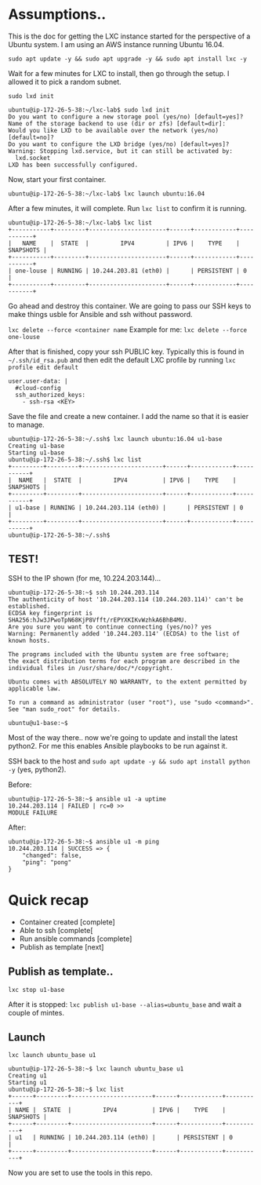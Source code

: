 # Assumptions..

This is the doc for getting the LXC instance started for the perspective of a Ubuntu system. I am using an AWS instance running Ubuntu 16.04.

``sudo apt update -y && sudo apt upgrade -y && sudo apt install lxc -y``

Wait for a few minutes for LXC to install, then go through the setup. I allowed it to pick a random subnet.

``sudo lxd init``
```
ubuntu@ip-172-26-5-38:~/lxc-lab$ sudo lxd init
Do you want to configure a new storage pool (yes/no) [default=yes]? 
Name of the storage backend to use (dir or zfs) [default=dir]: 
Would you like LXD to be available over the network (yes/no) [default=no]? 
Do you want to configure the LXD bridge (yes/no) [default=yes]? 
Warning: Stopping lxd.service, but it can still be activated by:
  lxd.socket
LXD has been successfully configured.
```

Now, start your first container. 

``ubuntu@ip-172-26-5-38:~/lxc-lab$ lxc launch ubuntu:16.04``

After a few minutes, it will complete. Run ``lxc list`` to confirm it is running.

```
ubuntu@ip-172-26-5-38:~/lxc-lab$ lxc list
+-----------+---------+----------------------+------+------------+-----------+
|   NAME    |  STATE  |         IPV4         | IPV6 |    TYPE    | SNAPSHOTS |
+-----------+---------+----------------------+------+------------+-----------+
| one-louse | RUNNING | 10.244.203.81 (eth0) |      | PERSISTENT | 0         |
+-----------+---------+----------------------+------+------------+-----------+
```

Go ahead and destroy this container. We are going to pass our SSH keys to make things usble for Ansible and ssh without password.

``lxc delete --force <container name`` Example for me: ``lxc delete --force one-louse``

After that is finished, copy your ssh PUBLIC key. Typically this is found in ``~/.ssh/id_rsa.pub`` and then edit the default LXC profile by running ``lxc profile edit default``

```
user.user-data: |
  #cloud-config
  ssh_authorized_keys:
    - ssh-rsa <KEY>
```

Save the file and create a new container. I add the name so that it is easier to manage. 

```
ubuntu@ip-172-26-5-38:~/.ssh$ lxc launch ubuntu:16.04 u1-base
Creating u1-base
Starting u1-base
ubuntu@ip-172-26-5-38:~/.ssh$ lxc list
+---------+---------+-----------------------+------+------------+-----------+
|  NAME   |  STATE  |         IPV4          | IPV6 |    TYPE    | SNAPSHOTS |
+---------+---------+-----------------------+------+------------+-----------+
| u1-base | RUNNING | 10.244.203.114 (eth0) |      | PERSISTENT | 0         |
+---------+---------+-----------------------+------+------------+-----------+
ubuntu@ip-172-26-5-38:~/.ssh$ 
```

## TEST! 

SSH to the IP shown (for me, 10.224.203.144)...

```
ubuntu@ip-172-26-5-38:~$ ssh 10.244.203.114
The authenticity of host '10.244.203.114 (10.244.203.114)' can't be established.
ECDSA key fingerprint is SHA256:hJw3JPwoTpN68KjP8Vfft/rEPYXKIKvWzhkA6BhB4MU.
Are you sure you want to continue connecting (yes/no)? yes
Warning: Permanently added '10.244.203.114' (ECDSA) to the list of known hosts.

The programs included with the Ubuntu system are free software;
the exact distribution terms for each program are described in the
individual files in /usr/share/doc/*/copyright.

Ubuntu comes with ABSOLUTELY NO WARRANTY, to the extent permitted by
applicable law.

To run a command as administrator (user "root"), use "sudo <command>".
See "man sudo_root" for details.

ubuntu@u1-base:~$ 
```

Most of the way there.. now we're going to update and install the latest python2. For me this enables Ansible playbooks to be run against it. 

SSH back to the host and ``sudo apt update -y && sudo apt install python -y`` (yes, python2).

Before:
```
ubuntu@ip-172-26-5-38:~$ ansible u1 -a uptime
10.244.203.114 | FAILED | rc=0 >>
MODULE FAILURE
```

After:
```
ubuntu@ip-172-26-5-38:~$ ansible u1 -m ping
10.244.203.114 | SUCCESS => {
    "changed": false,                                                                                                       
    "ping": "pong"                                                                                                          
}              
```

# Quick recap

* Container created [complete]
* Able to ssh [complete[
* Run ansible commands [complete]
* Publish as template [next]

## Publish as template..

``lxc stop u1-base``

After it is stopped: ``lxc publish u1-base --alias=ubuntu_base`` and wait a couple of mintes. 

## Launch

``lxc launch ubuntu_base u1``

```
ubuntu@ip-172-26-5-38:~$ lxc launch ubuntu_base u1
Creating u1
Starting u1
ubuntu@ip-172-26-5-38:~$ lxc list
+------+---------+-----------------------+------+------------+-----------+
| NAME |  STATE  |         IPV4          | IPV6 |    TYPE    | SNAPSHOTS |
+------+---------+-----------------------+------+------------+-----------+
| u1   | RUNNING | 10.244.203.114 (eth0) |      | PERSISTENT | 0         |
+------+---------+-----------------------+------+------------+-----------+
```

Now you are set to use the tools in this repo.
